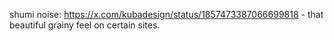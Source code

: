 shumi noise: https://x.com/kubadesign/status/1857473387066699818 - that beautiful grainy feel on certain sites.

